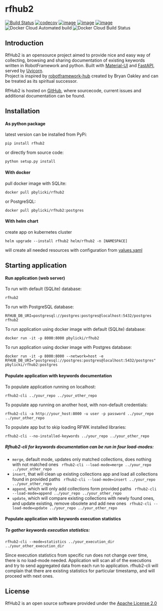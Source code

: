 # rfhub2

[![Build Status](https://travis-ci.org/pbylicki/rfhub2.svg?branch=master)](https://travis-ci.org/pbylicki/rfhub2)
[![codecov](https://codecov.io/gh/pbylicki/rfhub2/branch/master/graph/badge.svg)](https://codecov.io/gh/pbylicki/rfhub2)
[![image](https://img.shields.io/pypi/v/rfhub2.svg)](https://pypi.org/project/rfhub2/)
[![image](https://img.shields.io/pypi/pyversions/rfhub2.svg)](https://pypi.org/project/rfhub2/)
[![image](https://img.shields.io/pypi/wheel/rfhub2.svg)](https://pypi.org/project/rfhub2/)
![Docker Cloud Automated build](https://img.shields.io/docker/cloud/automated/pbylicki/rfhub2.svg)
![Docker Cloud Build Status](https://img.shields.io/docker/cloud/build/pbylicki/rfhub2.svg)

## Introduction
RfHub2 is an opensource project aimed to provide nice and easy way of collecting, browsing and sharing documentation 
of existing keywords written in RobotFramework and python. Built with [Material-UI](https://material-ui.com/) 
and [FastAPI](https://fastapi.tiangolo.com/), served by [Uvicorn](https://www.uvicorn.org/).\
Project is inspired by [robotframework-hub](https://github.com/boakley/robotframework-hub) 
created by Bryan Oakley and can be treated as its spiritual successor.

RfHub2 is hosted on [GitHub](https://github.com/pbylicki/rfhub2), where sourcecode, current issues and additional documentation can be found.

## Installation
#### As python package
latest version can be installed from PyPi:
```
pip install rfhub2
```
or directly from source code:
```
python setup.py install
```
#### With docker
pull docker image with SQLite:
```
docker pull pbylicki/rfhub2
```
or PostgreSQL:
```
docker pull pbylicki/rfhub2:postgres
```
#### With helm chart
create app on kubernetes cluster
```
helm upgrade --install rfhub2 helm/rfhub2 -n [NAMESPACE] 
```
will create all needed resources with configuration from [values.yaml](helm/rfhub2/values.yaml)

## Starting application
#### Run application (web server)
To run with default (SQLite) database:
```
rfhub2
```
To run with PostgreSQL database:
```
RFHUB_DB_URI=postgresql://postgres:postgres@localhost:5432/postgres rfhub2
```
To run application using docker image with default (SQLite) database:
```
docker run -it -p 8000:8000 pbylicki/rfhub2
```
To run application using docker image with Postgres database:
```
docker run -it -p 8000:8000 --network=host -e RFHUB_DB_URI="postgresql://postgres:postgres@localhost:5432/postgres" pbylicki/rfhub2:postgres
```
#### Populate application with keywords documentation
To populate application running on localhost:
```
rfhub2-cli ../your_repo ../your_other_repo
```
To populate app running on another host, with non-default credentials:
```
rfhub2-cli -a http://your_host:8000 -u user -p password ../your_repo ../your_other_repo
```
To populate app but to skip loading RFWK installed libraries:
```
rfhub2-cli --no-installed-keywords ../your_repo ../your_other_repo
```
##### Rfhub2-cli for keywords documentation can be run in four load-modes:

- `merge`, default mode, updates only matched collections, does nothing with not matched ones
``` rfhub2-cli --load-mode=merge ../your_repo ../your_other_repo```
- `insert`, that will clean up existing collections app and load all collections found in provided paths
``` rfhub2-cli --load-mode=insert ../your_repo ../your_other_repo```
- `append`, which will only add collections form provided paths
``` rfhub2-cli --load-mode=append ../your_repo ../your_other_repo```
- `update`, which will compare existing collections with newly found ones, and update existing, remove obsolete and add new ones
``` rfhub2-cli --load-mode=update ../your_repo ../your_other_repo```

#### Populate application with keywords execution statistics
##### To gather keywords execution statistics:
``` 
rfhub2-cli --mode=statistics ../your_execution_dir ../your_other_execution_dir
```
Since execution statistics from specific run does not change over time, there is no load-mode needed.
Application will scan all of the executions and try to send aggregated data from each run to application.
rfhub2-cli will complain that there are existing statistics for particular timestamp, and will proceed with next ones.  
## License
RfHub2 is an open source software provided under the [Apache License 2.0](http://apache.org/licenses/LICENSE-2.0)
